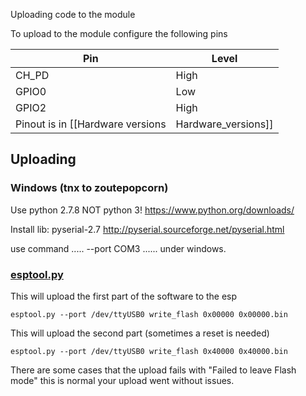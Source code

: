 Uploading code to the module

To upload to the module configure the following pins

| Pin | Level | 
| --- | ----- | 
| CH_PD | High |
| GPIO0 | Low |
| GPIO2 | High |
Pinout is in [[Hardware versions|Hardware_versions]]
## Uploading
### Windows (tnx to zoutepopcorn)
Use python 2.7.8 NOT python 3! https://www.python.org/downloads/

Install lib: pyserial-2.7 http://pyserial.sourceforge.net/pyserial.html

use command ..... --port COM3 ......
under windows.

### [esptool.py](https://github.com/themadinventor/esptool/blob/master/esptool.py)
This will upload the first part of the software to the esp
```
esptool.py --port /dev/ttyUSB0 write_flash 0x00000 0x00000.bin
```

This will upload the second part (sometimes a reset is needed)
```
esptool.py --port /dev/ttyUSB0 write_flash 0x40000 0x40000.bin
```

There are some cases that the upload fails with "Failed to leave Flash mode" this is normal your upload went without issues.